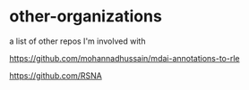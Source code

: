 # other-organizations
a list of other repos I'm involved with


https://github.com/mohannadhussain/mdai-annotations-to-rle

https://github.com/RSNA
